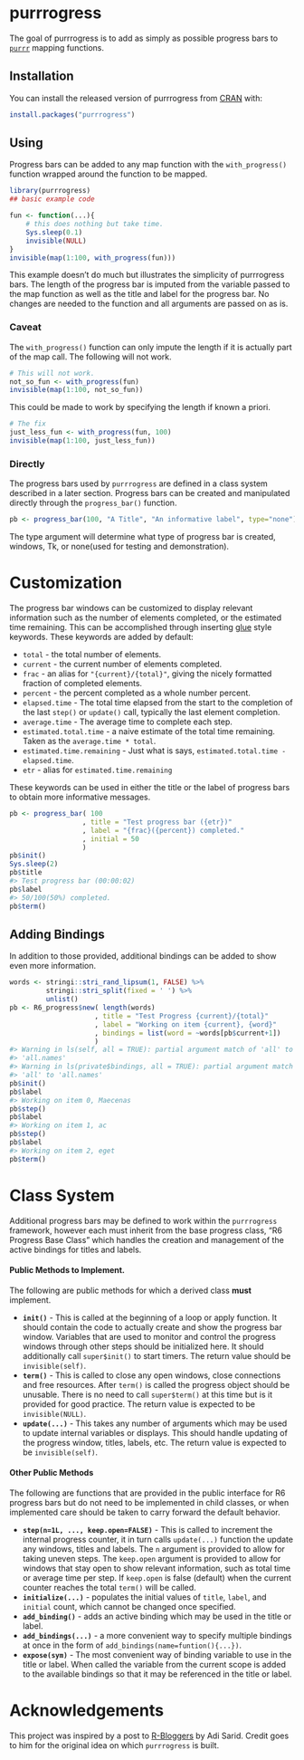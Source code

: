 
<!-- README.md is generated from README.Rmd. Please edit that file -->

# purrrogress

<!-- badges: start -->

<!-- badges: end -->

The goal of purrrogress is to add as simply as possible progress bars to
[`purrr`](http://purrr.tidyverse.org) mapping functions.

## Installation

You can install the released version of purrrogress from
[CRAN](https://CRAN.R-project.org) with:

``` r
install.packages("purrrogress")
```

## Using

Progress bars can be added to any map function with the
`with_progress()` function wrapped around the function to be mapped.

``` r
library(purrrogress)
## basic example code

fun <- function(...){
    # this does nothing but take time.
    Sys.sleep(0.1)
    invisible(NULL)
}
invisible(map(1:100, with_progress(fun)))
```

This example doesn’t do much but illustrates the simplicity of
purrrogress bars. The length of the progress bar is imputed from the
variable passed to the map function as well as the title and label for
the progress bar. No changes are needed to the function and all
arguments are passed on as is.

### Caveat

The `with_progress()` function can only impute the length if it is
actually part of the map call. The following will not work.

``` r
# This will not work.
not_so_fun <- with_progress(fun)
invisible(map(1:100, not_so_fun))
```

This could be made to work by specifying the length if known a priori.

``` r
# The fix
just_less_fun <- with_progress(fun, 100)
invisible(map(1:100, just_less_fun))
```

### Directly

The progress bars used by `purrrogress` are defined in a class system
described in a later section. Progress bars can be created and
manipulated directly through the `progress_bar()` function.

``` r
pb <- progress_bar(100, "A Title", "An informative label", type="none")
```

The type argument will determine what type of progress bar is created,
windows, Tk, or none(used for testing and demonstration).

# Customization

The progress bar windows can be customized to display relevant
information such as the number of elements completed, or the estimated
time remaining. This can be accomplished through inserting
[glue](https://glue.tidyverse.org/) style keywords. These keywords are
added by default:

  - `total` - the total number of elements.
  - `current` - the current number of elements completed.
  - `frac` - an alias for `"{current}/{total}"`, giving the nicely
    formatted fraction of completed elements.
  - `percent` - the percent completed as a whole number percent.
  - `elapsed.time` - The total time elapsed from the start to the
    completion of the last `step()` or `update()` call, typically the
    last element completion.
  - `average.time` - The average time to complete each step.
  - `estimated.total.time` - a naive estimate of the total time
    remaining. Taken as the `average.time * total`.
  - `estimated.time.remaining` - Just what is says,
    `estimated.total.time - elapsed.time`.
  - `etr` - alias for `estimated.time.remaining`

These keywords can be used in either the title or the label of progress
bars to obtain more informative messages.

``` r
pb <- progress_bar( 100
                  , title = "Test progress bar ({etr})"
                  , label = "{frac}({percent}) completed."
                  , initial = 50
                  )
pb$init()
Sys.sleep(2)
pb$title
#> Test progress bar (00:00:02)
pb$label
#> 50/100(50%) completed.
pb$term()
```

## Adding Bindings

In addition to those provided, additional bindings can be added to show
even more information.

``` r
words <- stringi::stri_rand_lipsum(1, FALSE) %>%
         stringi::stri_split(fixed = ' ') %>%
         unlist()
pb <- R6_progress$new( length(words)
                     , title = "Test Progress {current}/{total}"
                     , label = "Working on item {current}, {word}"
                     , bindings = list(word = ~words[pb$current+1])
                     )
#> Warning in ls(self, all = TRUE): partial argument match of 'all' to
#> 'all.names'
#> Warning in ls(private$bindings, all = TRUE): partial argument match of
#> 'all' to 'all.names'
pb$init()
pb$label
#> Working on item 0, Maecenas
pb$step()
pb$label
#> Working on item 1, ac
pb$step()
pb$label
#> Working on item 2, eget
pb$term()
```

# Class System

Additional progress bars may be defined to work within the `purrrogress`
framework, however each must inherit from the base progress class, “R6
Progress Base Class” which handles the creation and management of the
active bindings for titles and labels.

#### Public Methods to Implement.

The following are public methods for which a derived class **must**
implement.

  - **`init()`** - This is called at the beginning of a loop or apply
    function. It should contain the code to actually create and show the
    progress bar window. Variables that are used to monitor and control
    the progress windows through other steps should be initialized here.
    It should additionally call `super$init()` to start timers. The
    return value should be `invisible(self)`.
  - **`term()`** - This is called to close any open windows, close
    connections and free resources. After `term()` is called the
    progress object should be unusable. There is no need to call
    `super$term()` at this time but is it provided for good practice.
    The return value is expected to be `invisible(NULL)`.
  - **`update(...)`** - This takes any number of arguments which may be
    used to update internal variables or displays. This should handle
    updating of the progress window, titles, labels, etc. The return
    value is expected to be `invisible(self)`.

#### Other Public Methods

The following are functions that are provided in the public interface
for R6 progress bars but do not need to be implemented in child classes,
or when implemented care should be taken to carry forward the default
behavior.

  - **`step(n=1L, ..., keep.open=FALSE)`** - This is called to increment
    the internal progress counter, it in turn calls `update(...)`
    function the update any windows, titles and labels. The `n` argument
    is provided to allow for taking uneven steps. The `keep.open`
    argument is provided to allow for windows that stay open to show
    relevant information, such as total time or average time per step.
    If `keep.open` is false (default) when the current counter reaches
    the total `term()` will be called.
  - **`initialize(...)`** - populates the initial values of `title`,
    `label`, and `initial` count, which cannot be changed once
    specified.
  - **`add_binding()`** - adds an active binding which may be used in
    the title or label.
  - **`add_bindings(...)`** - a more convenient way to specify multiple
    bindings at once in the form of `add_bindings(name=funtion(){...})`.
  - **`expose(sym)`** - The most convenient way of binding variable to
    use in the title or label. When called the variable from the current
    scope is added to the available bindings so that it may be
    referenced in the title or label.

# Acknowledgements

This project was inspired by a post to
[R-Bloggers](https://www.r-bloggers.com/purrring-progress-bars-adding-a-progress-bar-to-purrrmap/)
by Adi Sarid. Credit goes to him for the original idea on which
`purrrogress` is built.
